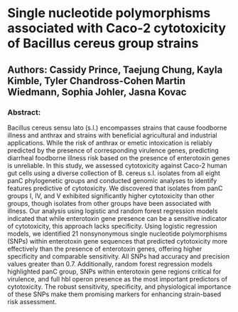 # Single nucleotide polymorphisms associated with Caco-2 cytotoxicity of Bacillus cereus group strains

## Authors: Cassidy Prince, Taejung Chung, Kayla Kimble, Tyler Chandross-Cohen Martin Wiedmann, Sophia Johler, Jasna Kovac

### Abstract:
Bacillus cereus sensu lato (s.l.) encompasses strains that cause foodborne illness and anthrax and strains with beneficial agricultural and industrial applications. While the risk of anthrax or emetic intoxication is reliably predicted by the presence of corresponding virulence genes, predicting diarrheal foodborne illness risk based on the presence of enterotoxin genes is unreliable. In this study, we assessed cytotoxicity against Caco-2 human gut cells using a diverse collection of B. cereus s.l. isolates from all eight panC phylogenetic groups and conducted genomic analyses to identify features predictive of cytotoxicity. We discovered that isolates from panC groups I, IV, and V exhibited significantly higher cytotoxicity than other groups, though isolates from other groups have been associated with illness. Our analysis using logistic and random forest regression models indicated that while enterotoxin gene presence can be a sensitive indicator of cytotoxicity, this approach lacks specificity. Using logistic regression models, we identified 21 nonsynonymous single nucleotide polymorphisms (SNPs) within enterotoxin gene sequences that predicted cytotoxicity more effectively than the presence of enterotoxin genes, offering higher specificity and comparable sensitivity. All SNPs had accuracy and precision values greater than 0.7. Additionally, random forest regression models highlighted panC group, SNPs within enterotoxin gene regions critical for virulence, and full hbl operon presence as the most important predictors of cytotoxicity. The robust sensitivity, specificity, and physiological importance of these SNPs make them promising markers for enhancing strain-based risk assessment.
